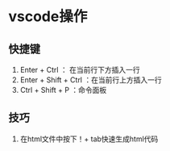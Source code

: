 # vscode操作
## 快捷键
1. Enter + Ctrl ： 在当前行下方插入一行
2. Enter + Shift + Ctrl ：在当前行上方插入一行
3. Ctrl + Shift + P ：命令面板

## 技巧
1. 在html文件中按下！+ tab快速生成html代码